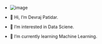 - ![image](https://user-images.githubusercontent.com/94734991/168842037-96267a30-7cb4-4c4d-8867-2e8203adb6c7.png)

- 👋 Hi, I’m Devraj Patidar.
- 👀 I’m interested in Data Sciene.
- 🌱 I’m currently learning Machine Learning.
